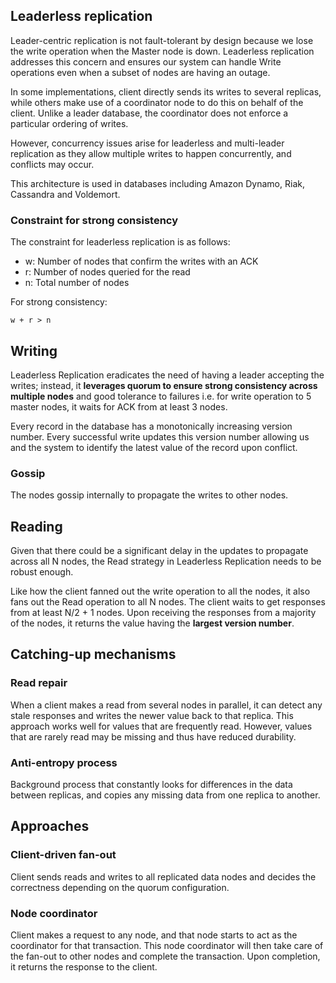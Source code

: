 ## Leaderless replication

Leader-centric replication is not fault-tolerant by design because we lose the write operation when the Master node is down. Leaderless replication addresses this concern and ensures our system can handle Write operations even when a subset of nodes are having an outage.

In some implementations, client directly sends its writes to several replicas, while others make use of a coordinator node to do this on behalf of the client. Unlike a leader database, the coordinator does not enforce a particular ordering of writes.

However, concurrency issues arise for leaderless and multi-leader replication as they allow multiple writes to happen concurrently, and conflicts may occur.

This architecture is used in databases including Amazon Dynamo, Riak, Cassandra and Voldemort.

### Constraint for strong consistency

The constraint for leaderless replication is as follows:

- w: Number of nodes that confirm the writes with an ACK
- r: Number of nodes queried for the read
- n: Total number of nodes

For strong consistency:

```
w + r > n
```

## Writing

Leaderless Replication eradicates the need of having a leader accepting the writes; instead, it **leverages quorum to ensure strong consistency across multiple nodes** and good tolerance to failures i.e. for write operation to 5 master nodes, it waits for ACK from at least 3 nodes.

Every record in the database has a monotonically increasing version number. Every successful write updates this version number allowing us and the system to identify the latest value of the record upon conflict.

### Gossip

The nodes gossip internally to propagate the writes to other nodes.

## Reading

Given that there could be a significant delay in the updates to propagate across all N nodes, the Read strategy in Leaderless Replication needs to be robust enough.

Like how the client fanned out the write operation to all the nodes, it also fans out the Read operation to all N nodes. The client waits to get responses from at least N/2 + 1 nodes. Upon receiving the responses from a majority of the nodes, it returns the value having the **largest version number**.

## Catching-up mechanisms

### Read repair

When a client makes a read from several nodes in parallel, it can detect any stale responses and writes the newer value back to that replica. This approach works well for values that are frequently read. However, values that are rarely read may be missing and thus have reduced durability.

### Anti-entropy process

Background process that constantly looks for differences in the data between replicas, and copies any missing data from one replica to another.

## Approaches

### Client-driven fan-out

Client sends reads and writes to all replicated data nodes and decides the correctness depending on the quorum configuration.

### Node coordinator

Client makes a request to any node, and that node starts to act as the coordinator for that transaction. This node coordinator will then take care of the fan-out to other nodes and complete the transaction. Upon completion, it returns the response to the client.
